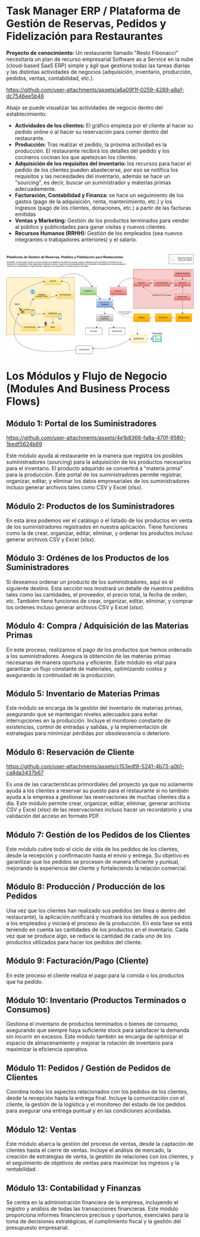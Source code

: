 # Task Manager ERP / Plataforma de Gestión de Reservas, Pedidos y Fidelización para Restaurantes

<b>Proyecto de conocimiento: </b> Un restaurante llamado "Resto Fibonacci" necesitaría un plan de recurso empresarial Software as a Service en la nube (cloud-based SaaS ERP) simple y ágil que gestiona todas las tareas diarias y las distintas actividades de negocios (adquisición, inventario, producción, pedidos, ventas, contabilidad, etc.).

https://github.com/user-attachments/assets/a6a09f1f-0259-4289-a8a1-dc7546ee5b46

Abajo se puede visualizar las actividades de negocio dentro del establecimiento: 
<ul>
  <li><b>Actividades de los clientes: </b>El gráfico empieza por el cliente al hacer su pedido online o al hacer su reservación para comer dentro del restaurante.</li>
  <li><b>Producción: </b>Tras realizar el pedido, la próxima actividad es la producción. El restaurante recibirá los detalles del pedido y los cocineros cocinan los que apetezcan los clientes.</li>
  <li><b>Adquisición de los requisitos del inventario: </b>los recursos para hacer el pedido de los clientes pueden abastecerse, por eso se notifica los requisitos y las necesidades del inventario, además se hace un "sourcing", es decir, buscar un suministrador y materias primas adecuadamente.</b></li>
  <li><b>Facturación, Contabilidad y Finanza: </b>se hace un seguimiento de los gastos (pago de la adquisición, renta, mantenimiento, etc.) y los ingresos (pago de los clientes, donaciones, etc.) a partir de las facturas emitidas </li>
  <li><b>Ventas y Marketing: </b> Gestión de los productos terminados para vender al público y publicidades para ganar visitas y nuevos clientes.</li>
  <li><b>Recursos Humanos (RRHH): </b> Gestión de los empleados (sea nuevos integrantes o trabajadores anteriores) y el salario.</li>
</ul>
<br>
<img src="./graph1.png" />

# Los Módulos y Flujo de Negocio (Modules And Business Process Flows) 
## Módulo 1: Portal de los Suministradores

https://github.com/user-attachments/assets/4e1b8366-fa8a-470f-9580-1bedf5624b69

Este módulo ayuda al restaurante en la manera que registra los posibles suministradores (sourcing) para la adquisición de los productos necesarios para el inventario. El producto adquirido se convertirá a "materia prima" para la producción. Este portal de los suministradores permite registrar, organizar, editar, y eliminar los datos empresariales de los suministradores incluso generar archivos tales como CSV y Excel (xlsx). 

## Módulo 2: Productos de los Suministradores 

En esta área podemos ver el catálogo o el listado de los productos en venta de los suministradores registrados en nuestra aplicación. Tiene funciones como la de crear, organizar, editar, eliminar, y ordenar los productos incluso generar archivos CSV y Excel (xlsx).  

## Módulo 3: Ordénes de los Productos de los Suministradores 

Si deseamos ordenar un producto de los suministradores, aquí es el siguiente destino. Esta sección nos mostrará un detalle de nuestros pedidos tales como las cantidades, el proveedor, el precio total, la fecha de orden, etc. Tambiém tiene funciones de crear, organizar, editar, eliminar, y comprar los ordenes incluso generar archivos CSV y Excel (xlsx).

## Módulo 4: Compra / Adquisición de las Materias Primas 

En este proceso, realizamos el pago de los productos que hemos ordenado a los suministradores. Asegura la obtención de las materias primas necesarias de manera oportuna y eficiente. Este módulo es vital para garantizar un flujo constante de materiales, optimizando costos y asegurando la continuidad de la producción.

## Módulo 5: Inventario de Materias Primas 

Este módulo se encarga de la gestión del inventario de materias primas, asegurando que se mantengan niveles adecuados para evitar interrupciones en la producción. Incluye el monitoreo constante de existencias, control de entradas y salidas, y la implementación de estrategias para minimizar pérdidas por obsolescencia o deterioro.

## Módulo 6: Reservación de Cliente

https://github.com/user-attachments/assets/c153edf8-5241-4b73-a0b1-ca8da3437b67

Es una de las características primordiales del proyecto ya que no solamente ayuda a los clientes a reservar su puesto para el restaurante si no también ayuda a la empresa a gestionar las reservaciones de muchas clientes día a día. Este módulo permite crear, organizar, editar, eliminar, generar archivos CSV y Excel (xlsx) de las reservaciones incluso hacer un recordatorio y una validación del acceso en formato PDF. 

## Módulo 7: Gestión de los Pedidos de los Clientes 

Este módulo cubre todo el ciclo de vida de los pedidos de los clientes, desde la recepción y confirmación hasta el envío y entrega. Su objetivo es garantizar que los pedidos se procesen de manera eficiente y puntual, mejorando la experiencia del cliente y fortaleciendo la relación comercial.

## Módulo 8: Producción / Producción de los Pedidos 

Una vez que los clientes han realizado sus pedidos (en línea o dentro del restaurante), la aplicación notificará y mostrará los detalles de sus pedidos a los empleados y iniciará el proceso de la producción. En esta fase se está teniendo en cuenta las cantidades de los productos en el inventario. Cada vez que se produce algo, se reduce la cantidad de cada uno de los productos utilizados para hacer los pedidos del cliente.  
## Módulo 9: Facturación/Pago (Cliente)

En este proceso el cliente realiza el pago para la comida o los productos que ha pedido. 
## Módulo 10: Inventario (Productos Terminados o Consumos)

Gestiona el inventario de productos terminados o bienes de consumo, asegurando que siempre haya suficiente stock para satisfacer la demanda sin incurrir en excesos. Este módulo también se encarga de optimizar el espacio de almacenamiento y mejorar la rotación de inventario para maximizar la eficiencia operativa.

## Módulo 11: Pedidos / Gestión de Pedidos de Clientes 

Coordina todos los aspectos relacionados con los pedidos de los clientes, desde la recepción hasta la entrega final. Incluye la comunicación con el cliente, la gestión de la logística y el monitoreo del estado de los pedidos para asegurar una entrega puntual y en las condiciones acordadas.

## Módulo 12: Ventas 

Este módulo abarca la gestión del proceso de ventas, desde la captación de clientes hasta el cierre de ventas. Incluye el análisis de mercado, la creación de estrategias de venta, la gestión de relaciones con los clientes, y el seguimiento de objetivos de ventas para maximizar los ingresos y la rentabilidad.

## Módulo 13: Contabilidad y Finanzas

Se centra en la administración financiera de la empresa, incluyendo el registro y análisis de todas las transacciones financieras. Este módulo proporciona informes financieros precisos y oportunos, esenciales para la toma de decisiones estratégicas, el cumplimiento fiscal y la gestión del presupuesto empresarial.

